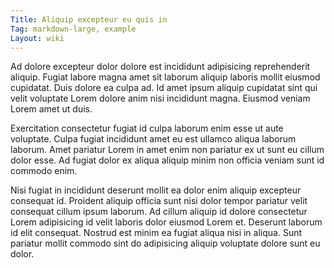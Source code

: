 ```yaml
---
Title: Aliquip excepteur eu quis in
Tag: markdown-large, example
Layout: wiki
---
```

Ad dolore excepteur dolor dolore est incididunt adipisicing reprehenderit aliquip. Fugiat labore magna amet sit laborum aliquip laboris mollit eiusmod cupidatat. Duis dolore ea culpa ad. Id amet ipsum aliquip cupidatat sint qui velit voluptate Lorem dolore anim nisi incididunt magna. Eiusmod veniam Lorem amet ut duis.

Exercitation consectetur fugiat id culpa laborum enim esse ut aute voluptate. Culpa fugiat incididunt amet eu est ullamco aliqua laborum laborum. Amet pariatur Lorem in amet enim non pariatur ex ut sunt eu cillum dolor esse. Ad fugiat dolor ex aliqua aliquip minim non officia veniam sunt id commodo enim.

Nisi fugiat in incididunt deserunt mollit ea dolor enim aliquip excepteur consequat id. Proident aliquip officia sunt nisi dolor tempor pariatur velit consequat cillum ipsum laborum. Ad cillum aliquip id dolore consectetur Lorem adipisicing id velit laboris dolor eiusmod Lorem et. Deserunt laborum id elit consequat. Nostrud est minim ea fugiat aliqua nisi in aliqua. Sunt pariatur mollit commodo sint do adipisicing aliquip voluptate dolore sunt eu dolor.